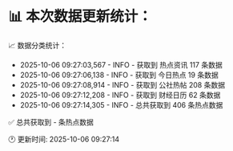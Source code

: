 📊 本次数据更新统计：
==========================

📈 数据分类统计：
- 2025-10-06 09:27:03,567 - INFO - 获取到 热点资讯 117 条数据
- 2025-10-06 09:27:06,138 - INFO - 获取到 今日热点 19 条数据
- 2025-10-06 09:27:08,914 - INFO - 获取到 公社热帖 208 条数据
- 2025-10-06 09:27:12,208 - INFO - 获取到 财经日历 62 条数据
- 2025-10-06 09:27:14,305 - INFO - 总共获取到 406 条热点数据

✅ 总共获取到 - 条热点数据

🕐 更新时间: 2025-10-06 09:27:14
